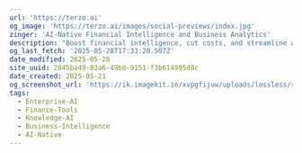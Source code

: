 ```yaml
---
url: 'https://terzo.ai'
og_image: 'https://terzo.ai/images/social-previews/index.jpg'
zinger: 'AI-Native Financial Intelligence and Business Analytics'
description: "Boost financial intelligence, cut costs, and streamline workflows with accurate data processing through Terzo's AI Document Extraction"
og_last_fetch: '2025-05-28T17:33:20.507Z'
date_modified: 2025-05-28
site_uuid: 2845ba49-83a6-49bd-9151-f3b614995d8c
date_created: 2025-05-21
og_screenshot_url: 'https://ik.imagekit.io/xvpgfijuw/uploads/lossless/screenshots/20250528_Terzo_og_screenshot.jpeg'
tags:
  - Enterprise-AI
  - Finance-Tools
  - Knowledge-AI
  - Business-Intelligence
  - AI-Native
---
```


